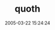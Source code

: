 ---
date: 2005-03-22 15:24:24
link:
  source: delicious
  source_url: https://del.icio.us/roytang
  text: quoth
  url: http://quoth.nexusvector.net/
slug: quoth
source: delicious
tags:
- quotes
title: quoth
---
